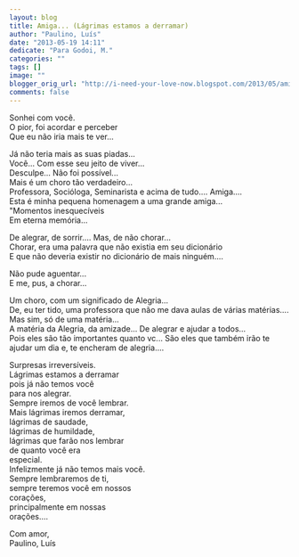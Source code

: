 ```yaml
---
layout: blog
title: Amiga... (Lágrimas estamos a derramar)
author: "Paulino, Luís"
date: "2013-05-19 14:11"
dedicate: "Para Godoi, M."
categories: ""
tags: []
image: ""
blogger_orig_url: "http://i-need-your-love-now.blogspot.com/2013/05/amiga-lagrimas-estamos-derramar.html"
comments: false
---
```


Sonhei com você.\
O pior, foi acordar e perceber\
Que eu não iria mais te ver...

Já não teria mais as suas piadas...\
Você... Com esse seu jeito de viver...\
Desculpe... Não foi possível...\
Mais é um choro tão verdadeiro...\
Professora, Socióloga, Seminarista e acima de tudo.... Amiga....\
Esta é minha pequena homenagem a uma grande amiga...\
"Momentos inesquecíveis\
Em eterna memória...

De alegrar, de sorrir.... Mas, de não chorar...\
Chorar, era uma palavra que não existia em seu dicionário\
E que não deveria existir no dicionário de mais ninguém....

Não pude aguentar...\
E me, pus, a chorar...

Um choro, com um significado de Alegria...\
De, eu ter tido, uma professora que não me dava aulas de várias matérias....\
Mas sim, só de uma matéria...\
A matéria da Alegria, da amizade... De alegrar e ajudar a todos...\
Pois eles são tão importantes quanto vc... São eles que também irão te ajudar um dia e, te encheram de alegria....

Surpresas irreversíveis.\
Lágrimas estamos a derramar\
pois já não temos você\
para nos alegrar.\
Sempre iremos de você lembrar.\
Mais lágrimas iremos derramar,\
lágrimas de saudade,\
lágrimas de humildade,\
lágrimas que farão nos lembrar\
de quanto você era\
especial.\
Infelizmente já não temos mais você.\
Sempre lembraremos de ti,\
sempre teremos você em nossos\
corações,\
principalmente em nossas\
orações....

Com amor,\
Paulino, Luís
